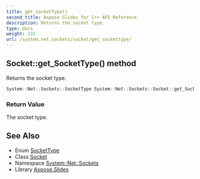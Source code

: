 ```yaml
---
title: get_SocketType()
second_title: Aspose.Slides for C++ API Reference
description: Returns the socket type.
type: docs
weight: 131
url: /system.net.sockets/socket/get_sockettype/
---
```

## Socket::get_SocketType() method


Returns the socket type.

```cpp
System::Net::Sockets::SocketType System::Net::Sockets::Socket::get_SocketType()
```


### Return Value

The socket type.

## See Also

* Enum [SocketType](../../sockettype/)
* Class [Socket](../)
* Namespace [System::Net::Sockets](../../)
* Library [Aspose.Slides](../../../)